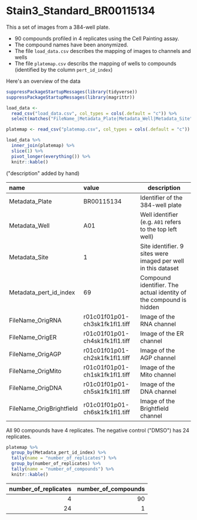 # Stain3_Standard_BR00115134

This a set of images from a 384-well plate. 

- 90 compounds  profiled in 4 replicates using the Cell Painting assay.
- The compound names have been anonymized.
- The file `load_data.csv` describes the mapping of images to channels and wells
- The file `platemap.csv` describs the mapping of wells to compounds (identified by the column `pert_id_index`)

Here's an overview of the data

```r
suppressPackageStartupMessages(library(tidyverse))
suppressPackageStartupMessages(library(magrittr))

load_data <- 
  read_csv("load_data.csv", col_types = cols(.default = "c")) %>%
  select(matches("FileName_|Metadata_Plate|Metadata_Well|Metadata_Site"))

platemap <- read_csv("platemap.csv", col_types = cols(.default = "c"))

load_data %>% 
  inner_join(platemap) %>%
  slice(1) %>%
  pivot_longer(everything()) %>%
  knitr::kable()
```

("description" added by hand)

|name                     |value                          |description|
|:------------------------|:------------------------------|-----------|
|Metadata_Plate           |BR00115134                     | Identifier of the 384-well plate | 
|Metadata_Well            |A01                            | Well identifier (e.g. `A01` refers to the top left well) | 
|Metadata_Site            |1                              | Site identifier. 9 sites were imaged per well in this dataset |
|Metadata_pert_id_index   |69                             | Compound identifier. The actual identity of the compound is hidden |
|FileName_OrigRNA         |r01c01f01p01-ch3sk1fk1fl1.tiff | Image of the RNA channel |
|FileName_OrigER          |r01c01f01p01-ch4sk1fk1fl1.tiff | Image of the ER channel |
|FileName_OrigAGP         |r01c01f01p01-ch2sk1fk1fl1.tiff | Image of the AGP channel |
|FileName_OrigMito        |r01c01f01p01-ch1sk1fk1fl1.tiff | Image of the Mito channel |
|FileName_OrigDNA         |r01c01f01p01-ch5sk1fk1fl1.tiff | Image of the DNA channel |
|FileName_OrigBrightfield |r01c01f01p01-ch6sk1fk1fl1.tiff | Image of the Brightfield channel |


All 90 compounds have 4 replicates. The negative control ("DMSO") has 24 replicates.

```r
platemap %>% 
  group_by(Metadata_pert_id_index) %>% 
  tally(name = "number_of_replicates") %>%
  group_by(number_of_replicates) %>%
  tally(name = "number_of_compounds") %>%
  knitr::kable()
```
  
| number_of_replicates| number_of_compounds|
|--------------------:|-------------------:|
|                    4|                  90|
|                   24|                   1| 
